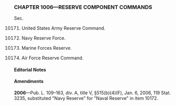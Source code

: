 ### **CHAPTER 1006—RESERVE COMPONENT COMMANDS** ###

Sec.

10171. United States Army Reserve Command.

10172. Navy Reserve Force.

10173. Marine Forces Reserve.

10174. Air Force Reserve Command.

#### **Editorial Notes** ####

#### Amendments ####

**2006**—Pub. L. 109–163, div. A, title V, §515(b)(4)(F), Jan. 6, 2006, 119 Stat. 3235, substituted "Navy Reserve" for "Naval Reserve" in item 10172.